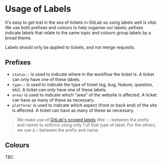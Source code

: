 # Usage of Labels

It's easy to get lost in the sea of tickets in GitLab so using labels well is vital. We use both prefixes and colours to 
help organise our labels; pefixes indicate labels that relate to the same topic and colours group labels by a broad theme.

Labels should only be applied to tickets, and not merge requests.

## Prefixes

* `status::` is used to indicate where in the workflow the ticket is. A ticket can only have one of these labels.
* `type::` is used to indicate the type of ticket (eg, bug, feature, question, etc). A ticket can only have one of these 
  labels.
* `area/` is used to indicate which "area" of the website is affected. A ticket can have as many of these as necessary.
* `platform/` is used to indicate which aspect (front or back end) of the site is affected. A ticket can have as many 
  of these as necessary.

> We make use of [GitLab's scoped labels][scoped-labels] (the `::` between the prefix and name) to enforce using only 1 
> of that type of label. For the others, we use a `/` between the prefix and name.

## Colours

TBC

[scoped-labels]: https://gitlab.com/help/user/project/labels.md#scoped-labels-premium
